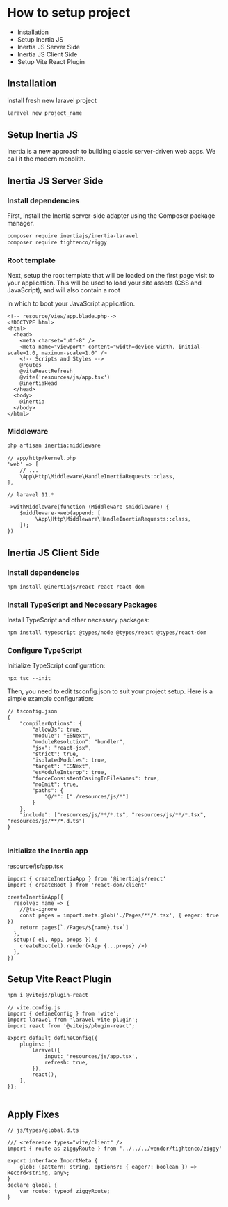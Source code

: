 # How to setup project

-   Installation
-   Setup Inertia JS
-   Inertia JS Server Side
-   Inertia JS Client Side
-   Setup Vite React Plugin

## Installation

install fresh new laravel project

```bash
laravel new project_name
```

## Setup Inertia JS

Inertia is a new approach to building classic server-driven web apps. We call it the modern monolith.

## Inertia JS Server Side

### Install dependencies

First, install the Inertia server-side adapter using the Composer package manager.

```bash
composer require inertiajs/inertia-laravel
composer require tightenco/ziggy
```

### Root template

Next, setup the root template that will be loaded on the first page visit to your application. This will be used to load your site assets (CSS and JavaScript), and will also contain a root <div> in which to boot your JavaScript application.

```code
<!-- resource/view/app.blade.php-->
<!DOCTYPE html>
<html>
  <head>
    <meta charset="utf-8" />
    <meta name="viewport" content="width=device-width, initial-scale=1.0, maximum-scale=1.0" />
    <!-- Scripts and Styles -->
    @routes
    @viteReactRefresh
    @vite('resources/js/app.tsx')
    @inertiaHead
  </head>
  <body>
    @inertia
  </body>
</html>
```

### Middleware

```bash
php artisan inertia:middleware
```

```code
// app/http/kernel.php
'web' => [
    // ...
    \App\Http\Middleware\HandleInertiaRequests::class,
],

// laravel 11.*

->withMiddleware(function (Middleware $middleware) {
    $middleware->web(append: [
         \App\Http\Middleware\HandleInertiaRequests::class,
    ]);
})
```

## Inertia JS Client Side

### Install dependencies

```bash
npm install @inertiajs/react react react-dom
```

### Install TypeScript and Necessary Packages

Install TypeScript and other necessary packages:

```bash
npm install typescript @types/node @types/react @types/react-dom
```

### Configure TypeScript

Initialize TypeScript configuration:

```code
npx tsc --init
```

Then, you need to edit tsconfig.json to suit your project setup. Here is a simple example configuration:

```code
// tsconfig.json
{
    "compilerOptions": {
        "allowJs": true,
        "module": "ESNext",
        "moduleResolution": "bundler",
        "jsx": "react-jsx",
        "strict": true,
        "isolatedModules": true,
        "target": "ESNext",
        "esModuleInterop": true,
        "forceConsistentCasingInFileNames": true,
        "noEmit": true,
        "paths": {
            "@/*": ["./resources/js/*"]
        }
    },
    "include": ["resources/js/**/*.ts", "resources/js/**/*.tsx", "resources/js/**/*.d.ts"]
}


```

### Initialize the Inertia app

resource/js/app.tsx

```code
import { createInertiaApp } from '@inertiajs/react'
import { createRoot } from 'react-dom/client'

createInertiaApp({
  resolve: name => {
    //@ts-ignore
    const pages = import.meta.glob('./Pages/**/*.tsx', { eager: true })
    return pages[`./Pages/${name}.tsx`]
  },
  setup({ el, App, props }) {
    createRoot(el).render(<App {...props} />)
  },
})
```

## Setup Vite React Plugin

```bash
npm i @vitejs/plugin-react
```

```code
// vite.config.js
import { defineConfig } from 'vite';
import laravel from 'laravel-vite-plugin';
import react from '@vitejs/plugin-react';

export default defineConfig({
    plugins: [
        laravel({
            input: 'resources/js/app.tsx',
            refresh: true,
        }),
        react(),
    ],
});


```

## Apply Fixes
```code
// js/types/global.d.ts

/// <reference types="vite/client" />
import { route as ziggyRoute } from '../../../vendor/tightenco/ziggy'

export interface ImportMeta {
    glob: (pattern: string, options?: { eager?: boolean }) => Record<string, any>;
}
declare global {
    var route: typeof ziggyRoute;
}
```
